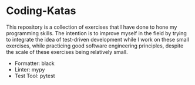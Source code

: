 # Coding-Katas
This repository is a collection of exercises that I have done to hone my programming skills.
The intention is to improve myself in the field by trying to integrate the idea of test-driven development while I work on these small exercises,
while practicing good software engineering principles, despite the scale of these exercises being relatively small.

- Formatter: black
- Linter: mypy
- Test Tool: pytest
